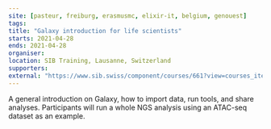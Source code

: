 ```yaml
---
site: [pasteur, freiburg, erasmusmc, elixir-it, belgium, genouest]
tags:
title: "Galaxy introduction for life scientists"
starts: 2021-04-28
ends: 2021-04-28
organiser:
location: SIB Training, Lausanne, Switzerland
supporters:
external: "https://www.sib.swiss/component/courses/661?view=courses_item"
---
```


A general introduction on Galaxy, how to import data, run tools, and share analyses. Participants will run a whole NGS analysis using an ATAC-seq dataset as an example. 
